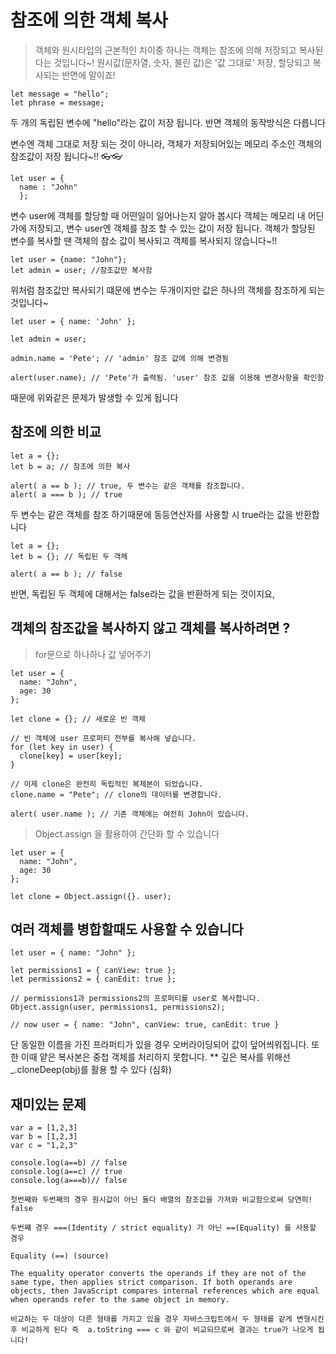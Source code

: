 # 참조에 의한 객체 복사
> 객체와 원시타입의 근본적인 차이중 하나는 객체는 참조에 의해 저장되고 복사된다는 것입니다~!
> 원시값(문자열, 숫자, 불린 값)은 '값 그대로' 저장, 할당되고 복사되는 반면에 말이죠!

```
let message = "hello";
let phrase = message;
```

두 개의 독립된 변수에 "hello"라는 값이 저장 됩니다.
반면 객체의 동작방식은 다릅니다

변수엔 객체 그대로 저장 되는 것이 아니라, 객체가 저장되어있는 메모리 주소인 객체의 참조값이 저장 됩니다~!!
👓👓
```
let user = {
  name : "John"
  };
```
변수 user에 객체를 할당할 때 어떤일이 일어나는지 알아 봅시다
객체는 메모리 내 어딘가에 저장되고, 변수 user엔 객체를 참조 할 수 있는 값이 저장 됩니다.
객체가 할당된 변수를 복사할 땐 객체의 참소 값이 복사되고 객체를 복사되지 않습니다~!!

```
let user = {name: "John"};
let admin = user; //참조값만 복사함
```
위처럼 참조값만 복사되기 떄문에 변수는 두개이지만 값은 하나의 객체를 참조하게 되는 것입니다~

```
let user = { name: 'John' };

let admin = user;

admin.name = 'Pete'; // 'admin' 참조 값에 의해 변경됨

alert(user.name); // 'Pete'가 출력됨. 'user' 참조 값을 이용해 변경사항을 확인함
```
때문에 위와같은 문제가 발생할 수 있게 됩니다

## 참조에 의한 비교
```
let a = {};
let b = a; // 참조에 의한 복사

alert( a == b ); // true, 두 변수는 같은 객체를 참조합니다.
alert( a === b ); // true
```
두 변수는 같은 객체를 참조 하기때문에 동등연산자를 사용할 시 true라는 값을 반환합니다

```
let a = {};
let b = {}; // 독립된 두 객체

alert( a == b ); // false
```

반면, 독립된 두 객체에 대해서는 false라는 값을 반환하게 되는 것이지요,

## 객체의 참조값을 복사하지 않고 객체를 복사하려면 ? 

> for문으로 하나하나 값 넣어주기

```
let user = {
  name: "John",
  age: 30
};

let clone = {}; // 새로운 빈 객체

// 빈 객체에 user 프로퍼티 전부를 복사해 넣습니다.
for (let key in user) {
  clone[key] = user[key];
}

// 이제 clone은 완전히 독립적인 복제본이 되었습니다.
clone.name = "Pete"; // clone의 데이터를 변경합니다.

alert( user.name ); // 기존 객체에는 여전히 John이 있습니다.
```

> Object.assign 을 활용하여 간단화 할 수 있습니다 

```
let user = {
  name: "John",
  age: 30
};

let clone = Object.assign({}. user);

```

## 여러 객체를 병합할때도 사용할 수 있습니다

```
let user = { name: "John" };

let permissions1 = { canView: true };
let permissions2 = { canEdit: true };

// permissions1과 permissions2의 프로퍼티를 user로 복사합니다.
Object.assign(user, permissions1, permissions2);

// now user = { name: "John", canView: true, canEdit: true }
```

단 동일한 이름을 가진 프라퍼티가 있을 경우 오버라이딩되어 값이 덮어씌워집니다.
또한 이때 얕은 복사본은 중첩 객체를 처리하지 못합니다.
** 깊은 복사를 위해선 _.cloneDeep(obj)를 활용 할 수 있다 (심화)


## 재미있는 문제
```
var a = [1,2,3]
var b = [1,2,3]
var c = "1,2,3"

console.log(a==b) // false
console.log(a==c) // true
console.log(a===b)// false

첫번째와 두번째의 경우 원시값이 아닌 둘다 배열의 참조값을 가져와 비교함으로써 당연히! false

두번쨰 경우 ===(Identity / strict equality) 가 아닌 ==(Equality) 를 사용할 경우 

Equality (==) (source)

The equality operator converts the operands if they are not of the same type, then applies strict comparison. If both operands are objects, then JavaScript compares internal references which are equal when operands refer to the same object in memory.

비교하는 두 대상이 다른 형태를 가지고 있을 경우 자바스크립트에서 두 형태를 같게 변형시킨후 비교하게 된다 즉  a.toString === c 와 같이 비교되므로써 결과는 true가 나오게 됩니다!

```

